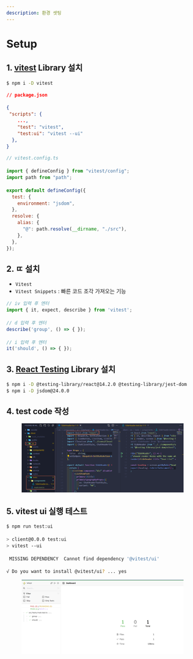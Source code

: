 ```yaml
---
description: 환경 셋팅
---
```


# Setup

## 1. [vitest](https://vitest.dev/guide/) Library 설치

```bash
$ npm i -D vitest
```

```json
// package.json

{
 "scripts": {
    ...,
    "test": "vitest",
    "test:ui": "vitest --ui"
  },
}
```

```javascript
// vitest.config.ts

import { defineConfig } from "vitest/config";
import path from "path";

export default defineConfig({
  test: {
    environment: "jsdom",
  },
  resolve: {
    alias: {
      "@": path.resolve(__dirname, "./src"),
    },
  },
});
```



## 2. ㄸ 설치

* `Vitest`
* `Vitest Snippets` : 빠른 코드 조각 가져오는 기능

```javascript
// iv 입력 후 엔터
import { it, expect, describe } from 'vitest';

// d 입력 후 엔터
describe('group', () => { });

// i 입력 후 엔터
it('should', () => { });
```



## 3. [React Testing](https://testing-library.com/docs/react-testing-library/intro/) Library 설치

```bash
$ npm i -D @testing-library/react@14.2.0 @testing-library/jest-dom
$ npm i -D jsdom@24.0.0
```



## 4. test code 작성

<figure><img src="../../.gitbook/assets/image2.png" alt=""><figcaption></figcaption></figure>



## 5. vitest ui 실행 테스트

```bash
$ npm run test:ui

> client@0.0.0 test:ui
> vitest --ui

 MISSING DEPENDENCY  Cannot find dependency '@vitest/ui'

√ Do you want to install @vitest/ui? ... yes
```

<figure><img src="../../.gitbook/assets/image.png" alt=""><figcaption></figcaption></figure>

